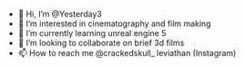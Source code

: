 - 👋 Hi, I’m @Yesterday3
- 👀 I’m interested in cinematography and film making
- 🌱 I’m currently learning unreal engine 5
- 💞️ I’m looking to collaborate on brief 3d films 
- 📫 How to reach me @crackedskull_ leviathan (Instagram)

<!---
Yesterday3/Yesterday3 is a ✨ special ✨ repository because its `README.md` (this file) appears on your GitHub profile.
You can click the Preview link to take a look at your changes.
--->
